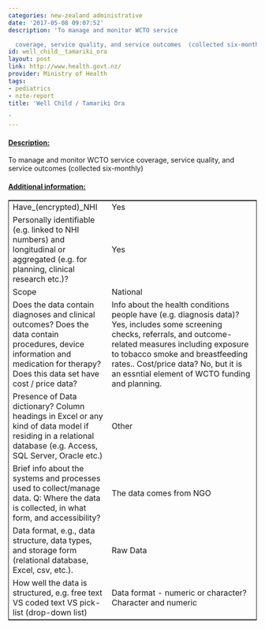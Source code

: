```yaml
---
categories: new-zealand administrative
date: '2017-05-08 09:07:52'
description: 'To manage and monitor WCTO service

  coverage, service quality, and service outcomes  (collected six-monthly)'
id: well_child__tamariki_ora
layout: post
link: http://www.health.govt.nz/
provider: Ministry of Health
tags:
- pediatrics
- nzte-report
title: 'Well Child / Tamariki Ora

'
---
```



 <h4> <u>Description:</u> </h4>
To manage and monitor WCTO service
coverage, service quality, and service outcomes  (collected six-monthly)
 <h4> <u>Additional information:</u> </h4>
 <table style="border: 1px solid">
 <tr> <td width="40%">Have_(encrypted)_NHI</td> <td>Yes</td> </tr>
 <tr> <td width="40%">Personally identifiable (e.g. linked to NHI numbers) and longitudinal or aggregated (e.g. for planning, clinical research etc.)?</td> <td>Yes</td> </tr>
 <tr> <td width="40%">Scope</td> <td>National</td> </tr>
 <tr> <td width="40%">Does the data contain diagnoses and clinical outcomes?
Does the data contain procedures, device information and medication for therapy?
Does this data set have cost / price data?</td> <td>Info about the health conditions people have (e.g. diagnosis data)? Yes, includes some screening checks, referrals, and outcome-related measures including exposure to tobacco smoke and breastfeeding rates.. Cost/price data? No, but it is an essntial element of
WCTO funding and planning. </td> </tr>
 <tr> <td width="40%">Presence of Data dictionary? Column headings in Excel or any kind of data model if residing in a relational database (e.g. Access, SQL Server, Oracle etc.) </td> <td>Other</td> </tr>
 <tr> <td width="40%">Brief info about the systems and processes used to collect/manage data. Q: Where the data is collected, in what form, and accessibility?</td> <td>The data comes from NGO</td> </tr>
 <tr> <td width="40%">Data format, e.g., data structure, data types, and storage form (relational database, Excel, csv, etc.).</td> <td>Raw Data</td> </tr>
 <tr> <td width="40%">How well the data is structured, e.g. free text VS coded text VS pick-list (drop-down list)</td> <td>Data format - numeric or character? Character and numeric</td> </tr>
 </table>